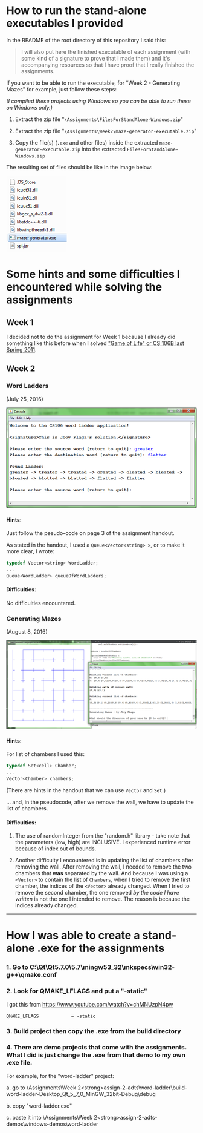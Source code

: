 # How to run the stand-alone executables I provided

In the README of the root directory of this repository I said this:

> I will also put here the finished executable of each assignment (with some kind of a signature to prove that I made them) and it's accompanying resources so that I have proof that I really finished the assignments.

If you want to be able to run the executable, for "Week 2 - Generating Mazes" for example, just follow these steps:

_(I compiled these projects using Windows so you can be able to run these on Windows only.)_

1. Extract the zip file "`\Assignments\FilesForStandAlone-Windows.zip`"

2. Extract the zip file "`\Assignments\Week2\maze-generator-executable.zip`"

3. Copy the file(s) (`.exe` and other files) inside the extracted `maze-generator-executable.zip` into the extracted  `FilesForStandAlone-Windows.zip`

The resulting set of files should be like in the image below:

![](sample-stand-alone-files.png?raw=true)

# Some hints and some difficulties I encountered while solving the assignments

## Week 1

I decided not to do the assignment for Week 1 because I already did something like this before when I solved ["Game of Life" or CS 106B last Spring 2011](http://jeremiahflaga.blogspot.com/2011/08/solution-for-game-of-life-stanfords.html).

## Week 2
### Word Ladders

(July 25, 2016)

![](Week2/word-ladder-by-jboy-flaga.png?raw=true)

#### Hints: 

Just follow the pseudo-code on page 3 of the assignment handout.

As stated in the handout, I used a `Queue<Vector<string> >`, or to make it more clear, I wrote:

``` C++
typedef Vector<string> WordLadder;
...
Queue<WordLadder> queueOfWordLadders;
```

#### Difficulties: 

No difficulties encountered.

### Generating Mazes

(August 8, 2016)

![](Week2/maze-generator-by-jboy-flaga.png?raw=true)

#### Hints:

For list of chambers I used this:
``` C++
typedef Set<cell> Chamber;
...
Vector<Chamber> chambers;
```

(There are hints in the handout that we can use `Vector` and `Set`.)

... and, in the pseudocode, after we remove the wall, we have to update the list of chambers.


#### Difficulties:

1. The use of randomInteger from the "random.h" library - take note that the parameters (low, high) are INCLUSIVE. I experienced runtime error because of index out of bounds.

2. Another difficulty I encountered is in updating the list of chambers after removing the wall. After removing the wall, I needed to remove the two chambers that **was** separated by the wall. And because I was using a `<Vector>` to contain the list of `Chambers`, when I tried to remove the first chamber, the indices of the `<Vector>` already changed. When I tried to remove the second chamber, the one removed _by the code I have written_ is not the one I intended to remove. The reason is because the indices already changed.


------------------------------

# How I was able to create a stand-alone .exe for the assignments

### 1. Go to C:\Qt\Qt5.7.0\5.7\mingw53_32\mkspecs\win32-g++\qmake.conf

### 2. Look for QMAKE_LFLAGS and put a "-static"
I got this from https://www.youtube.com/watch?v=chMNUzpN4pw
```
QMAKE_LFLAGS            = -static
```

### 3. Build project then copy the .exe from the build directory

### 4. There are demo projects that come with the assignments. What I did is just change the .exe from that demo to my own .exe file.

For example, for the "word-ladder" project:

a. go to \Assignments\Week 2\<strong>assign-2-adts</strong>\word-ladder\build-word-ladder-Desktop_Qt_5_7_0_MinGW_32bit-Debug\debug

b. copy "word-ladder.exe"

c. paste it into \Assignments\Week 2\<strong>assign-2-adts-demos</strong>\windows-demos\word-ladder



